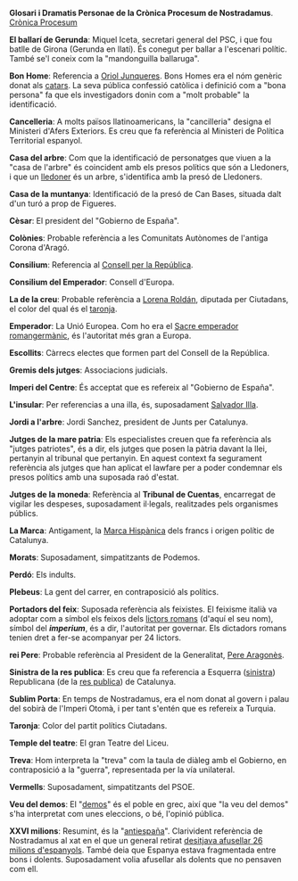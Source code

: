 **Glosari i Dramatis Personae de la Crònica Procesum de Nostradamus**. [Crònica Procesum](https://twitter.com/CronicaProcesum)

<a name="ballari"></a>**El ballarí de Gerunda**: Miquel Iceta, secretari general del PSC, i que fou batlle de Girona (Gerunda en llatí). És conegut per ballar a l'escenari polític. També se'l coneix com la "mandonguilla ballaruga".

<a name="bonhome"></a>**Bon Home**: Referencia a [Oriol Junqueres](https://ca.wikipedia.org/wiki/Oriol_Junqueras_i_Vies). Bons Homes era el nóm genèric donat als [catars](https://ca.wikipedia.org/wiki/Catarisme). La seva pública confessió catòlica i definició com a "bona persona" fa que els investigadors donin com a "molt probable" la identificació.

<a name="cancelleria"></a>**Cancelleria**: A molts països llatinoamericans, la "cancilleria" designa el Ministeri d'Afers Exteriors. Es creu que fa referència al Ministeri de Política Territorial espanyol.

<a name="casaarbre"></a>**Casa del arbre**: Com que la identificació de personatges que viuen a la "casa de l'arbre" és coincident amb els presos polítics que són a Lledoners, i que un [lledoner](https://ca.wikipedia.org/wiki/Lledoner) és un arbre, s'identifica amb la presó de Lledoners.

<a name="casamuntanya"></a>**Casa de la muntanya**: Identificació de la presó de Can Bases, situada dalt d'un turó a prop de Figueres.

<a name="cesar"></a>**Cèsar**: El president del "Gobierno de España".

<a name="colonies"></a>**Colònies**: Probable referència a les Comunitats Autònomes de l'antiga Corona d'Aragó.

<a name="consilium"></a>**Consilium**: Referencia al [Consell per la República](https://consellrepublica.cat/).

<a name="consiliumemperador"></a>**Consilium del Emperador**: Consell d'Europa.

<a name="creu"></a>**La de la creu**: Probable referència a [Lorena Roldán](https://ca.wikipedia.org/wiki/Lorena_Rold%C3%A1n_Su%C3%A1rez), diputada per Ciutadans, el color del qual és el [taronja](https://github.com/raulmagdalena/CronicaProcesum/edit/main/Glosari%20i%20dramatis%20personae.md#taronja).

<a name="emperador"></a>**Emperador**: La Unió Europea. Com ho era el [Sacre emperador romangermànic](https://ca.wikipedia.org/wiki/Sacre_emperador_romanogerm%C3%A0nic), és l'autoritat més gran a Europa.

<a name="escollits"></a>**Escollits**: Càrrecs electes que formen part del Consell de la República.

<a name="gremisjutges"></a>**Gremis dels jutges**: Associacions judicials.

<a name="impericentre"></a>**Imperi del Centre**: És acceptat que es refereix al "Gobierno de España".

<a name="insular"></a>**L'insular**: Per referencias a una illa, és, suposadament [Salvador Illa](https://ca.wikipedia.org/wiki/Salvador_Illa_i_Roca).

<a name="jordisanchez"></a>**Jordi a l'arbre**: Jordi Sanchez, president de Junts per Catalunya.

<a name="jutjespatria"></a>**Jutges de la mare patria**: Els especialistes creuen que fa referència als "jutges patriotes", és a dir, els jutges que posen la pàtria davant la llei, pertanyin al tribunal que pertanyin. En aquest context fa segurament referència als jutges que han aplicat el lawfare per a poder condemnar els presos polítics amb una suposada raó d'estat.

<a name="jutgesmoneda"></a>**Jutges de la moneda**: Referència al **Tribunal de Cuentas**, encarregat de vigilar les despeses, suposadament il·legals, realitzades pels organismes públics.

<a name="marca"></a>**La Marca**: Antigament, la <a href="http://bit.ly/Marca_Hispanica">Marca Hispànica</a> dels francs i origen polític de Catalunya.

<a name="morats"></a>**Morats**: Suposadament, simpatitzants de Podemos.

<a name="perdo"></a>**Perdó**: Els indults.

<a name="plebeus"></a>**Plebeus**: La gent del carrer, en contraposició als polítics.

<a name="feix"></a>**Portadors del feix**: Suposada referència als feixistes. El feixisme italià va adoptar com a símbol els feixos dels [lictors romans](https://ca.wikipedia.org/wiki/Lictor) (d'aquí el seu nom), símbol del ***imperium***, és a dir, l'autoritat per governar. Els dictadors romans tenien dret a fer-se acompanyar per 24 lictors.
 
<a name="reipere"></a>**rei Pere**: Probable referència al President de la Generalitat, <a href="https://ca.wikipedia.org/wiki/Pere_Aragon%C3%A8s_i_Garcia">Pere Aragonès</a>.

<a name="sinistra"></a>**Sinistra de la res publica**: Es creu que fa referencia a Esquerra ([sinistra](https://es.thefreedictionary.com/sinistra)) Republicana (de la [res publica](https://ca.wikipedia.org/wiki/Res_publica)) de Catalunya.

<a name="sublim"></a>**Sublim Porta**: En temps de Nostradamus, era el nom donat al govern i palau del sobirà de l'Imperi Otomà, i per tant s'entén que es refereix a Turquia.

<a name="taronja"></a>**Taronja**: Color del partit polítics Ciutadans.

<a name="templeteatre"></a>**Temple del teatre**: El gran Teatre del Liceu.

<a name="treva"></a>**Treva**: Hom interpreta la "treva" com la taula de diàleg amb el Gobierno, en contraposició a la "guerra", representada per la vía unilateral.

<a name="vermells"></a>**Vermells**: Suposadament, simpatitzants del PSOE.

<a name="veudeldemos"></a>**Veu del demos**: El "[demos](https://ca.wikipedia.org/wiki/Demos)" és el poble en grec, així que "la veu del demos" s'ha interpretat com unes eleccions, o bé, l'opinió pública.

<a name="xxvi"></a>**XXVI milions**: Resumint, és la "[antiespaña](https://es.wikipedia.org/wiki/Antiespa%C3%B1a)". Clarivident referència de Nostradamus al xat en el que un general retirat [desitjava afusellar 26 milions d'espanyols](https://www.publico.es/sociedad/general-retirado-alaba-franco-y.html). També deia que Espanya estava fragmentada entre bons i dolents. Suposadament volia afusellar als dolents que no pensaven com ell.
